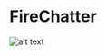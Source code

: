 # FireChatter

![alt text](https://elfakrs-my.sharepoint.com/personal/nikolca_elfak_rs/_layouts/15/WopiFrame.aspx?sourcedoc={74fe7b76-57b9-4280-b31c-53f77fba71d4}&action=embedview&wdAr=1.7777777777777777)
